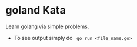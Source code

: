 goland Kata
===========

Learn golang via simple problems.

* To see output simply do ``` go run <file_name.go>```

